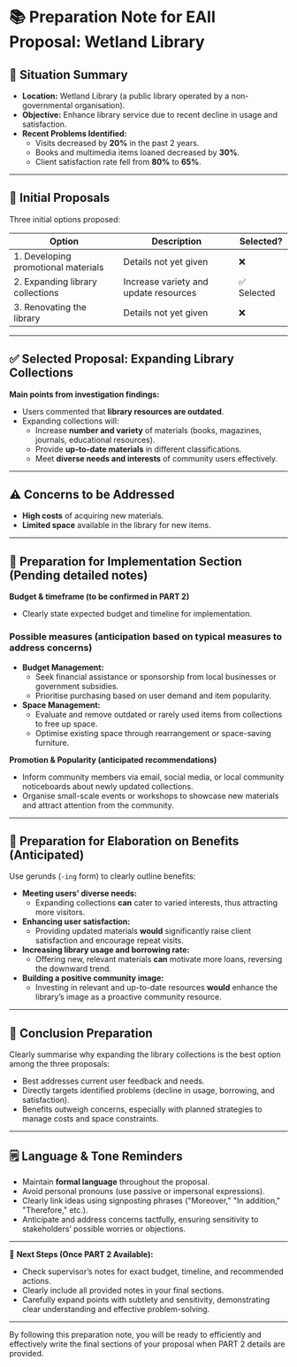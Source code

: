 # 📚 **Preparation Note for EAII Proposal: Wetland Library**

## 📝 **Situation Summary**

- **Location:** Wetland Library (a public library operated by a non-governmental organisation).
- **Objective:** Enhance library service due to recent decline in usage and satisfaction.
- **Recent Problems Identified:**
  - Visits decreased by **20%** in the past 2 years.
  - Books and multimedia items loaned decreased by **30%**.
  - Client satisfaction rate fell from **80%** to **65%**.

---

## 📌 **Initial Proposals**

Three initial options proposed:

| Option                              | Description                           | Selected?  |
| ----------------------------------- | ------------------------------------- | ---------- |
| 1. Developing promotional materials | Details not yet given                 | ❌          |
| 2. Expanding library collections    | Increase variety and update resources | ✅ Selected |
| 3. Renovating the library           | Details not yet given                 | ❌          |

---

## ✅ **Selected Proposal: Expanding Library Collections**

**Main points from investigation findings:**

- Users commented that **library resources are outdated**.
- Expanding collections will:
  - Increase **number and variety** of materials (books, magazines, journals, educational resources).
  - Provide **up-to-date materials** in different classifications.
  - Meet **diverse needs and interests** of community users effectively.

---

## ⚠️ **Concerns to be Addressed**

- **High costs** of acquiring new materials.
- **Limited space** available in the library for new items.

---

## 🚩 **Preparation for Implementation Section (Pending detailed notes)**

**Budget & timeframe (to be confirmed in PART 2)**  

- Clearly state expected budget and timeline for implementation.

### Possible measures (anticipation based on typical measures to address concerns)

- **Budget Management:**  
  - Seek financial assistance or sponsorship from local businesses or government subsidies.
  - Prioritise purchasing based on user demand and item popularity.
- **Space Management:**  
  - Evaluate and remove outdated or rarely used items from collections to free up space.
  - Optimise existing space through rearrangement or space-saving furniture.

**Promotion & Popularity (anticipated recommendations)**  

- Inform community members via email, social media, or local community noticeboards about newly updated collections.
- Organise small-scale events or workshops to showcase new materials and attract attention from the community.

---

## 🎯 **Preparation for Elaboration on Benefits (Anticipated)**

Use gerunds (`-ing` form) to clearly outline benefits:

- **Meeting users' diverse needs:**  
  - Expanding collections **can** cater to varied interests, thus attracting more visitors.
- **Enhancing user satisfaction:**  
  - Providing updated materials **would** significantly raise client satisfaction and encourage repeat visits.
- **Increasing library usage and borrowing rate:**  
  - Offering new, relevant materials **can** motivate more loans, reversing the downward trend.
- **Building a positive community image:**  
  - Investing in relevant and up-to-date resources **would** enhance the library’s image as a proactive community resource.

---

## 📌 **Conclusion Preparation**

Clearly summarise why expanding the library collections is the best option among the three proposals:

- Best addresses current user feedback and needs.
- Directly targets identified problems (decline in usage, borrowing, and satisfaction).
- Benefits outweigh concerns, especially with planned strategies to manage costs and space constraints.

---

## 🗒 **Language & Tone Reminders**

- Maintain **formal language** throughout the proposal.
- Avoid personal pronouns (use passive or impersonal expressions).
- Clearly link ideas using signposting phrases ("Moreover," "In addition," "Therefore," etc.).
- Anticipate and address concerns tactfully, ensuring sensitivity to stakeholders’ possible worries or objections.

---

🌟 **Next Steps (Once PART 2 Available):**

- Check supervisor’s notes for exact budget, timeline, and recommended actions.
- Clearly include all provided notes in your final sections.
- Carefully expand points with subtlety and sensitivity, demonstrating clear understanding and effective problem-solving.

---

By following this preparation note, you will be ready to efficiently and effectively write the final sections of your proposal when PART 2 details are provided.
